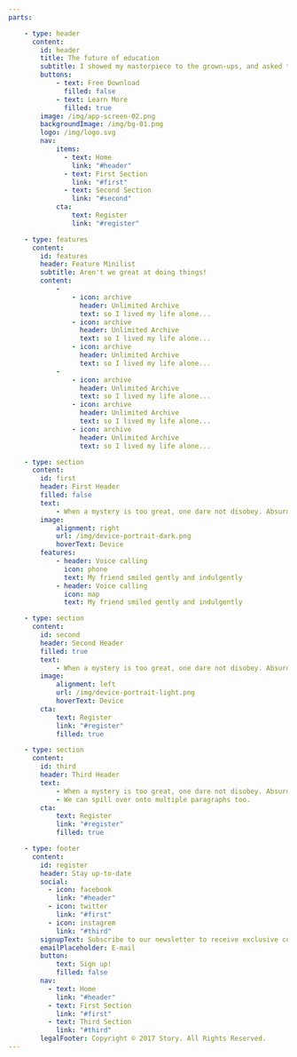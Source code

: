 ```yaml
---
parts:

    - type: header
      content:
        id: header
        title: The future of education
        subtitle: I showed my masterpiece to the grown-ups, and asked them whether the drawing frightened them.
        buttons:
            - text: Free Download 
              filled: false
            - text: Learn More
              filled: true
        image: /img/app-screen-02.png
        backgroundImage: /img/bg-01.png
        logo: /img/logo.svg
        nav:
            items:
              - text: Home
                link: "#header"
              - text: First Section
                link: "#first"
              - text: Second Section
                link: "#second"
            cta:
                text: Register
                link: "#register"

    - type: features
      content:
        id: features
        header: Feature Minilist
        subtitle: Aren't we great at doing things!
        content:
            -
                - icon: archive
                  header: Unlimited Archive
                  text: so I lived my life alone...
                - icon: archive
                  header: Unlimited Archive
                  text: so I lived my life alone...
                - icon: archive
                  header: Unlimited Archive
                  text: so I lived my life alone...
            -
                - icon: archive
                  header: Unlimited Archive
                  text: so I lived my life alone...
                - icon: archive
                  header: Unlimited Archive
                  text: so I lived my life alone...
                - icon: archive
                  header: Unlimited Archive
                  text: so I lived my life alone...

    - type: section
      content:
        id: first
        header: First Header
        filled: false
        text: 
            - When a mystery is too great, one dare not disobey. Absurd as it might seem to me, a thousand miles from any human habitation and in danger of death, I took out of my pocket a sheet of paper and my fountain-pen.
        image: 
            alignment: right
            url: /img/device-portrait-dark.png
            hoverText: Device
        features:
            - header: Voice calling
              icon: phone
              text: My friend smiled gently and indulgently
            - header: Voice calling
              icon: map
              text: My friend smiled gently and indulgently

    - type: section
      content:
        id: second
        header: Second Header
        filled: true
        text: 
            - When a mystery is too great, one dare not disobey. Absurd as it might seem to me, a thousand miles from any human habitation and in danger of death, I took out of my pocket a sheet of paper and my fountain-pen.
        image: 
            alignment: left
            url: /img/device-portrait-light.png
            hoverText: Device
        cta:
            text: Register
            link: "#register"
            filled: true

    - type: section
      content:
        id: third
        header: Third Header
        text: 
            - When a mystery is too great, one dare not disobey. Absurd as it might seem to me, a thousand miles from any human habitation and in danger of death, I took out of my pocket a sheet of paper and my fountain-pen.
            - We can spill over onto multiple paragraphs too.
        cta:
            text: Register
            link: "#register"
            filled: true

    - type: footer
      content:
        id: register
        header: Stay up-to-date
        social:
          - icon: facebook
            link: "#header"
          - icon: twitter
            link: "#first"
          - icon: instagrem
            link: "#third"
        signupText: Subscribe to our newsletter to receive exclusive content.
        emailPlaceholder: E-mail
        button:
            text: Sign up!
            filled: false
        nav:
          - text: Home
            link: "#header"
          - text: First Section
            link: "#first"
          - text: Third Section
            link: "#third"
        legalFooter: Copyright © 2017 Story. All Rights Reserved.
---
```

